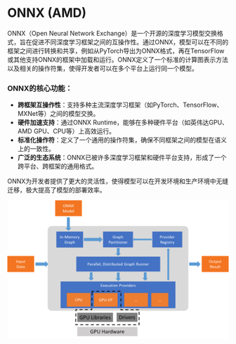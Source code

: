 # ONNX (AMD)


ONNX（Open Neural Network Exchange）是一个开源的深度学习模型交换格式，旨在促进不同深度学习框架之间的互操作性。通过ONNX，模型可以在不同的框架之间进行转换和共享，例如从PyTorch导出为ONNX格式，再在TensorFlow或其他支持ONNX的框架中加载和运行。ONNX定义了一个标准的计算图表示方法以及相关的操作符集，使得开发者可以在多个平台上运行同一个模型。

### ONNX的核心功能：
- **跨框架互操作性**：支持多种主流深度学习框架（如PyTorch、TensorFlow、MXNet等）之间的模型交换。
- **硬件加速支持**：通过ONNX Runtime，能够在多种硬件平台（如英伟达GPU、AMD GPU、CPU等）上高效运行。
- **标准化操作符**：定义了一个通用的操作符集，确保不同框架之间的模型在语义上的一致性。
- **广泛的生态系统**：ONNX已被许多深度学习框架和硬件平台支持，形成了一个跨平台、跨框架的通用格式。

ONNX为开发者提供了更大的灵活性，使得模型可以在开发环境和生产环境中无缝迁移，极大提高了模型的部署效率。

![alt text](../../img/ONNX_Runtime_EP3.png)
